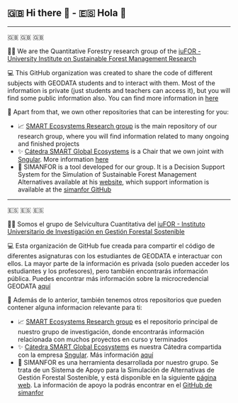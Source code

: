 ## 🇬🇧 Hi there 👋 - 🇪🇸 Hola 👋 

---

🇬🇧  🇬🇧  🇬🇧

🙋‍♀️ We are the Quantitative Forestry research group of the [iuFOR - University Institute on Sustainable Forest Management Research](https://iufor.uva.es/)

💻 This GitHub organization was created to share the code of different subjects with GEODATA students and to interact with them. Most of the information is private (just students and teachers can access it), but you will find some public information also. You can find more information in [here](https://geodata.uva.es/)

🔗 Apart from that, we own other repositories that can be interesting for you:

- 📈 [SMART Ecosystems Research group](https://github.com/iuFOR-QuantitativeForestry) is the main repository of our research group, where you will find information related to many ongoing and finished projects
- ✨ [Cátedra SMART Global Ecosystems](https://github.com/SMART-Global-Ecosystems) is a Chair that we own joint with [Sngular](https://www.sngular.com/). More information [here](https://smartglobalecosystems.uva.es/)
- 🌳 SIMANFOR is a tool developed for our group. It is a Decision Support System for the Simulation of Sustainable Forest Management Alternatives available at his [website](https://www.simanfor.es/), which support information is available at the [simanfor GitHub](https://github.com/simanfor)

---

🇪🇸  🇪🇸  🇪🇸

🙋‍♀️ Somos el grupo de Selvicultura Cuantitativa del [iuFOR - Instituto Universitario de Investigación en Gestión Forestal Sostenible](https://iufor.uva.es/)

💻 Esta organización de GitHub fue creada para compartir el código de diferentes asignaturas con los estudiantes de GEODATA e interactuar con ellos. La mayor parte de la información es privada (solo pueden acceder los estudiantes y los profesores), pero también encontrarás información pública. Puedes encontrar más información sobre la microcredencial GEODATA [aquí](https://geodata.uva.es/)

🔗 Además de lo anterior, también tenemos otros repositorios que pueden contener alguna informacion relevante para ti:

- 📈 [SMART Ecosystems Research group](https://github.com/iuFOR-QuantitativeForestry) es el repositorio principal de nuestro grupo de investigación, donde encontrarás información relacionada con muchos proyectos en curso y terminados
- ✨ [Cátedra SMART Global Ecosystems](https://github.com/SMART-Global-Ecosystems) es nuestra Cátedra compartida con la empresa [Sngular](https://www.sngular.com/). Más información [aquí](https://smartglobalecosystems.uva.es/)
- 🌳 SIMANFOR es una herramienta desarrollada por nuestro grupo. Se trata de un Sistema de Apoyo para la Simulación de Alternativas de Gestión Forestal Sostenible, y está disponible en la siguiente [página web](https://www.simanfor.es/). La información de apoyo la podrás encontrar en el [GitHub de simanfor](https://github.com/simanfor)
